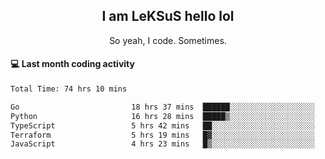 <h2 align="center">I am LeKSuS hello lol</h2>
<p align="center">So yeah, I code. Sometimes.</p>

#### :computer: Last month coding activity
<!--START_SECTION:waka-->

```txt
Total Time: 74 hrs 10 mins

Go                         18 hrs 37 mins  ██████░░░░░░░░░░░░░░░░░░░   24.16 %
Python                     16 hrs 28 mins  █████▒░░░░░░░░░░░░░░░░░░░   21.37 %
TypeScript                 5 hrs 42 mins   ██░░░░░░░░░░░░░░░░░░░░░░░   07.40 %
Terraform                  5 hrs 19 mins   █▓░░░░░░░░░░░░░░░░░░░░░░░   06.91 %
JavaScript                 4 hrs 23 mins   █▒░░░░░░░░░░░░░░░░░░░░░░░   05.69 %
```

<!--END_SECTION:waka-->
